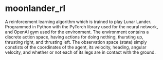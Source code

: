 # moonlander_rl

A reinforcement learning algorithm which is trained to play Lunar Lander.
Programmed in Python with the PyTorch library used for the neural network, and OpenAI gym used for the environment.
The environment contains a discrete action space, having actions for doing nothing, thursting up, thrusting right, and thrusting left.
The observation space (state) simply constists of the coordinates of the agent, its velocity, heading, angular velocity, and whether or not each of its legs are in contact
with the ground.
